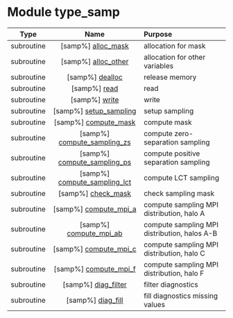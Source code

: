 # Module type_samp

| Type | Name | Purpose |
| :--: | :--: | :---------- |
| subroutine | [samp%] [alloc_mask](https://github.com/JCSDA/saber/src/bump/type_samp.F90#L132) | allocation for mask |
| subroutine | [samp%] [alloc_other](https://github.com/JCSDA/saber/src/bump/type_samp.F90#L151) | allocation for other variables |
| subroutine | [samp%] [dealloc](https://github.com/JCSDA/saber/src/bump/type_samp.F90#L184) | release memory |
| subroutine | [samp%] [read](https://github.com/JCSDA/saber/src/bump/type_samp.F90#L238) | read |
| subroutine | [samp%] [write](https://github.com/JCSDA/saber/src/bump/type_samp.F90#L364) | write |
| subroutine | [samp%] [setup_sampling](https://github.com/JCSDA/saber/src/bump/type_samp.F90#L497) | setup sampling |
| subroutine | [samp%] [compute_mask](https://github.com/JCSDA/saber/src/bump/type_samp.F90#L730) | compute mask |
| subroutine | [samp%] [compute_sampling_zs](https://github.com/JCSDA/saber/src/bump/type_samp.F90#L865) | compute zero-separation sampling |
| subroutine | [samp%] [compute_sampling_ps](https://github.com/JCSDA/saber/src/bump/type_samp.F90#L982) | compute positive separation sampling |
| subroutine | [samp%] [compute_sampling_lct](https://github.com/JCSDA/saber/src/bump/type_samp.F90#L1113) | compute LCT sampling |
| subroutine | [samp%] [check_mask](https://github.com/JCSDA/saber/src/bump/type_samp.F90#L1188) | check sampling mask |
| subroutine | [samp%] [compute_mpi_a](https://github.com/JCSDA/saber/src/bump/type_samp.F90#L1263) | compute sampling MPI distribution, halo A |
| subroutine | [samp%] [compute_mpi_ab](https://github.com/JCSDA/saber/src/bump/type_samp.F90#L1331) | compute sampling MPI distribution, halos A-B |
| subroutine | [samp%] [compute_mpi_c](https://github.com/JCSDA/saber/src/bump/type_samp.F90#L1578) | compute sampling MPI distribution, halo C |
| subroutine | [samp%] [compute_mpi_f](https://github.com/JCSDA/saber/src/bump/type_samp.F90#L1758) | compute sampling MPI distribution, halo F |
| subroutine | [samp%] [diag_filter](https://github.com/JCSDA/saber/src/bump/type_samp.F90#L1827) | filter diagnostics |
| subroutine | [samp%] [diag_fill](https://github.com/JCSDA/saber/src/bump/type_samp.F90#L1960) | fill diagnostics missing values |
